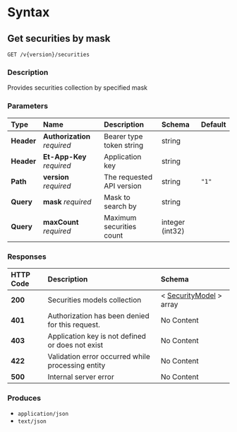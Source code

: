 # Syntax

## Get securities by mask

```text
GET /v{version}/securities
```

### Description

Provides securities collection by specified mask

### Parameters

| Type | Name | Description | Schema | Default |
| :--- | :--- | :--- | :--- | :--- |
| **Header** | **Authorization**   _required_ | Bearer type token string | string |  |
| **Header** | **Et-App-Key**   _required_ | Application key | string |  |
| **Path** | **version**   _required_ | The requested API version | string | `"1"` |
| **Query** | **mask**   _required_ | Mask to search by | string |  |
| **Query** | **maxCount**   _required_ | Maximum securities count | integer \(int32\) |  |

### Responses

| HTTP Code | Description | Schema |
| :--- | :--- | :--- |
| **200** | Securities models collection | &lt; [SecurityModel](securities_getsecurities.md#securitymodel) &gt; array |
| **401** | Authorization has been denied for this request. | No Content |
| **403** | Application key is not defined or does not exist | No Content |
| **422** | Validation error occurred while processing entity | No Content |
| **500** | Internal server error | No Content |

### Produces

* `application/json`
* `text/json`

